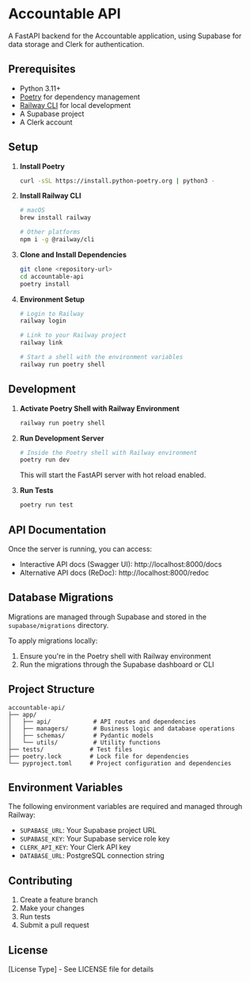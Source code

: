 # Accountable API

A FastAPI backend for the Accountable application, using Supabase for data storage and Clerk for authentication.

## Prerequisites

- Python 3.11+
- [Poetry](https://python-poetry.org/) for dependency management
- [Railway CLI](https://docs.railway.app/develop/cli) for local development
- A Supabase project
- A Clerk account

## Setup

1. **Install Poetry**
   ```bash
   curl -sSL https://install.python-poetry.org | python3 -
   ```

2. **Install Railway CLI**
   ```bash
   # macOS
   brew install railway

   # Other platforms
   npm i -g @railway/cli
   ```

3. **Clone and Install Dependencies**
   ```bash
   git clone <repository-url>
   cd accountable-api
   poetry install
   ```

4. **Environment Setup**
   ```bash
   # Login to Railway
   railway login

   # Link to your Railway project
   railway link

   # Start a shell with the environment variables
   railway run poetry shell
   ```

## Development

1. **Activate Poetry Shell with Railway Environment**
   ```bash
   railway run poetry shell
   ```

2. **Run Development Server**
   ```bash
   # Inside the Poetry shell with Railway environment
   poetry run dev
   ```

   This will start the FastAPI server with hot reload enabled.

3. **Run Tests**
   ```bash
   poetry run test
   ```

## API Documentation

Once the server is running, you can access:
- Interactive API docs (Swagger UI): http://localhost:8000/docs
- Alternative API docs (ReDoc): http://localhost:8000/redoc

## Database Migrations

Migrations are managed through Supabase and stored in the `supabase/migrations` directory.

To apply migrations locally:
1. Ensure you're in the Poetry shell with Railway environment
2. Run the migrations through the Supabase dashboard or CLI

## Project Structure

```
accountable-api/
├── app/
│   ├── api/            # API routes and dependencies
│   ├── managers/       # Business logic and database operations
│   ├── schemas/        # Pydantic models
│   └── utils/          # Utility functions
├── tests/             # Test files
├── poetry.lock        # Lock file for dependencies
└── pyproject.toml     # Project configuration and dependencies
```

## Environment Variables

The following environment variables are required and managed through Railway:

- `SUPABASE_URL`: Your Supabase project URL
- `SUPABASE_KEY`: Your Supabase service role key
- `CLERK_API_KEY`: Your Clerk API key
- `DATABASE_URL`: PostgreSQL connection string

## Contributing

1. Create a feature branch
2. Make your changes
3. Run tests
4. Submit a pull request

## License

[License Type] - See LICENSE file for details
